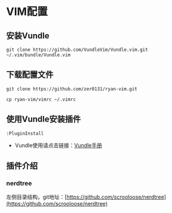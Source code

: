 # VIM配置

## 安装Vundle

```
git clone https://github.com/VundleVim/Vundle.vim.git ~/.vim/bundle/Vundle.vim
```

## 下载配置文件

```
git clone https://github.com/zer0131/ryan-vim.git

cp ryan-vim/vimrc ~/.vimrc
```

## 使用Vundle安装插件

```
:PluginInstall
```

* Vundle使用请点击链接：[Vundle手册](https://github.com/VundleVim/Vundle.vim)

## 插件介绍

### nerdtree
左侧目录结构，git地址：[https://github.com/scrooloose/nerdtree](https://github.com/scrooloose/nerdtree)

